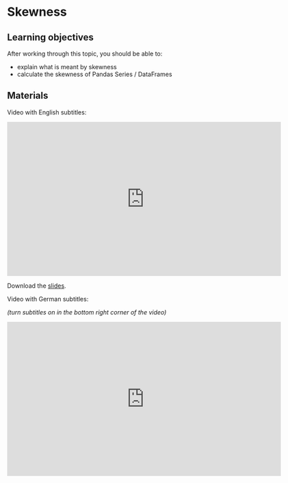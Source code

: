 # Skewness

## Learning objectives

After working through this topic, you should be able to:

- explain what is meant by skewness
- calculate the skewness of Pandas Series / DataFrames

## Materials

Video with English subtitles:

<iframe
  src="https://electure.uni-bonn.de/paella7/ui/watch.html?id=1492e3d2-6f06-421f-b5df-1d5d7dee49f9"
  width="640"
  height="360"
  frameborder="0"
  allowfullscreen
></iframe>

Download the [slides](stats_dispersion_concentration-skewness.pdf).

Video with German subtitles:

*(turn subtitles on in the bottom right corner of the video)*

<iframe
  src="https://electure.uni-bonn.de/paella7/ui/watch.html?id=e502d8e8-6bac-4840-a307-98a2409973d1"
  width="640"
  height="360"
  frameborder="0"
  allowfullscreen
></iframe>
